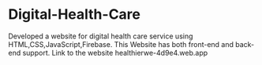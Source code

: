 # Digital-Health-Care
Developed a website for digital health care service using HTML,CSS,JavaScript,Firebase.
This Website has both front-end and back-end support. 
Link to the website
healthierwe-4d9e4.web.app
